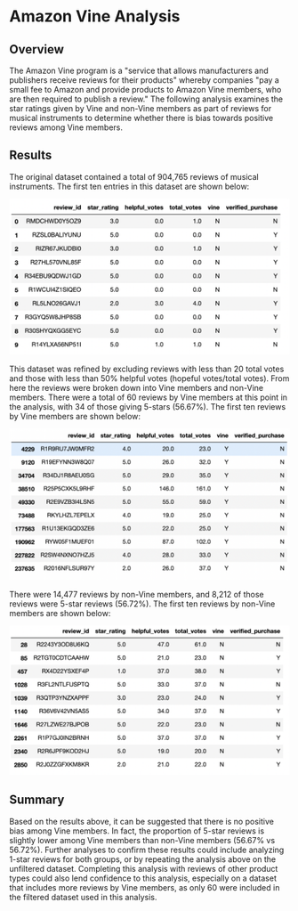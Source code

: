 # Amazon Vine Analysis

## Overview

The Amazon Vine program is a "service that allows manufacturers and publishers receive reviews for their products" whereby companies "pay a small fee to Amazon and provide products to Amazon Vine members, who are then required to publish a review." The following analysis examines the star ratings given by Vine and non-Vine members as part of reviews for musical instruments to determine whether there is bias towards positive reviews among Vine members. 

## Results

The original dataset contained a total of 904,765 reviews of musical instruments. The first ten entries in this dataset are shown below: 

![](images/overview_table.png)

This dataset was refined by excluding reviews with less than 20 total votes and those with less than 50% helpful votes (hopeful votes/total votes). From here the reviews were broken down into Vine members and non-Vine members. There were a total of 60 reviews by Vine members at this point in the analysis, with 34 of those giving 5-stars (56.67%). The first ten reviews by Vine members are shown below: 

![](images/paid_table.png)

There were 14,477 reviews by non-Vine members, and 8,212 of those reviews were 5-star reviews (56.72%). The first ten reviews by non-Vine members are shown below:

![](images/unpaid_table.png)

## Summary

Based on the results above, it can be suggested that there is no positive bias among Vine members. In fact, the proportion of 5-star reviews is slightly lower among Vine members than non-Vine members (56.67% vs 56.72%). Further analyses to confirm these results could include analyzing 1-star reviews for both groups, or by repeating the analysis above on the unfiltered dataset. Completing this analysis with reviews of other product types could also lend confidence to this analysis, especially on a dataset that includes more reviews by Vine members, as only 60 were included in the filtered dataset used in this analysis. 
